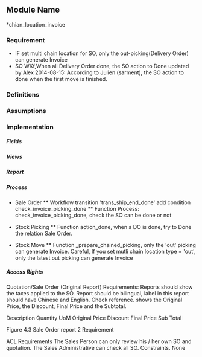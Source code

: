 ## Module Name
*chian_location_invoice

### Requirement
* IF set multi chain location for SO, only the out-picking(Delivery Order) can generate Invoice
* SO WKf,When all Delivery Order done, the SO action to Done 
updated by Alex 2014-08-15: According to Julien (sarment), the SO action to done when the first move is finished.

### Definitions

### Assumptions

### Implementation 

##### Fields

##### Views

##### Report

##### Process
*	Sale Order
	** 	Workflow
	    transition 'trans_ship_end_done' add condition check_invoice_picking_done
	** 	Function Process:
	    check_invoice_picking_done, check the SO can be done or not
*	Stock Picking
	** Function  action_done, when a DO is done, try to Done the relation Sale Order.
	
*	Stock Move
    ** Function _prepare_chained_picking, only the 'out' picking can generate Invoice.
        Careful, If you set mutli chain location type = 'out', only the latest out picking
        can generate Invoice

##### Access Rights

















Quotation/Sale Order (Original Report) 
Requirements:
Reports should show the taxes applied to the SO.
Report should be bilingual, label in this report should have Chinese and English. Check reference.
shows the Original Price, the Discount, Final Price and the Subtotal.

Description
Quantity
UoM
Original Price
Discount
Final Price
Sub Total


Figure 4.3 Sale Order report 2 Requirement


ACL Requirements
The Sales Person can only review his / her own SO and quotation.
The Sales Administrative can check all SO.
Constraints.
None